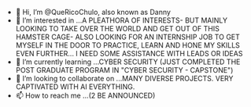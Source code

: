 - 👋 Hi, I’m @QueRicoChulo, also known as Danny
- 👀 I’m interested in ...A PLEATHORA OF INTERESTS- BUT MAINLY LOOKING TO TAKE OVER THE WORLD AND GET OUT OF THIS HAMSTER CAGE- ALSO LOOKING FOR AN INTERNSHIP JOB TO GET MYSELF IN THE DOOR TO PRACTICE, LEARN AND HONE MY SKILLS EVEN FURTHER... I NEED SOME ASSISTANCE WITH LEADS OR IDEAS
- 🌱 I’m currently learning ...CYBER SECURITY (JUST COMPLETED THE POST GRADUATE PROGRAM IN "CYBER SECURITY - CAPSTONE")
- 💞️ I’m looking to collaborate on ...MANY DIVERSE PROJECTS. VERY CAPTIVATED WITH AI EVERYTHING.
- 📫 How to reach me ...(2 BE ANNOUNCED)

<!---
QueRicoChulo/QueRicoChulo is a ✨ special ✨ repository because its `README.md` (this file) appears on your GitHub profile.
You can click the Preview link to take a look at your changes.
--->
